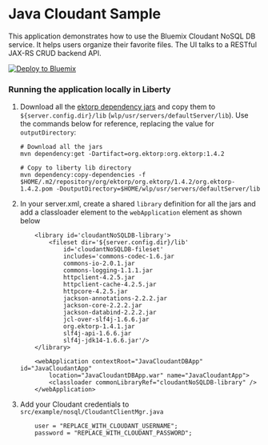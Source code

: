 # Java Cloudant Sample

This application demonstrates how to use the Bluemix Cloudant NoSQL DB service. It helps users organize their favorite files. The UI talks to a RESTful JAX-RS CRUD backend API.

[![Deploy to Bluemix](https://bluemix.net/deploy/button.png)](https://bluemix.net/deploy)

### Running the application locally in Liberty

1. Download all the [ektorp dependency jars](https://maven-repository.com/artifact/org.ektorp/org.ektorp/1.4.2) and copy them to `${server.config.dir}/lib`  (`wlp/usr/servers/defaultServer/lib`). Use the commands below for reference, replacing the value for `outputDirectory`:

    ```
    # Download all the jars
    mvn dependency:get -Dartifact=org.ektorp:org.ektorp:1.4.2
    
    # Copy to liberty lib directory
    mvn dependency:copy-dependencies -f $HOME/.m2/repository/org/ektorp/org.ektorp/1.4.2/org.ektorp-1.4.2.pom -DoutputDirectory=$HOME/wlp/usr/servers/defaultServer/lib
    ```
    
2. In your server.xml, create a shared `library` definition for all the jars and add a classloader element to the `webApplication` element as shown below
    ```
    	<library id='cloudantNoSQLDB-library'>
    		<fileset dir='${server.config.dir}/lib'
    			id='cloudantNoSQLDB-fileset'
    			includes='commons-codec-1.6.jar
    			commons-io-2.0.1.jar
    			commons-logging-1.1.1.jar
    			httpclient-4.2.5.jar
    			httpclient-cache-4.2.5.jar
    			httpcore-4.2.5.jar
    			jackson-annotations-2.2.2.jar
    			jackson-core-2.2.2.jar
    			jackson-databind-2.2.2.jar
    			jcl-over-slf4j-1.6.6.jar
    			org.ektorp-1.4.1.jar
    			slf4j-api-1.6.6.jar
    			slf4j-jdk14-1.6.6.jar'/>
    	</library>

    	<webApplication contextRoot="JavaCloudantDBApp" id="JavaCloudantApp"
    		location="JavaCloudantDBApp.war" name="JavaCloudantApp">
    		<classloader commonLibraryRef="cloudantNoSQLDB-library" />
    	</webApplication>
    ```
3. Add your Cloudant credentials to `src/example/nosql/CloudantClientMgr.java`
    ```
    	user = "REPLACE_WITH_CLOUDANT_USERNAME";
    	password = "REPLACE_WITH_CLOUDANT_PASSWORD";
    ```
